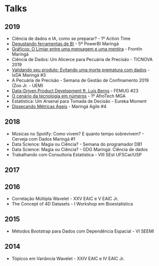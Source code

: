 # Talks

## 2019
- Ciência de dados e IA, como se preparar? - 1º Action Time
- [Degustando ferramentas de BI](https://drive.google.com/file/d/1rXK-GpH9N6sodEPcDZfvyyebdflTcc1Y/view?usp=sharing) - 5º PowerBI Maringá
- [Gráficos: O Limiar entre uma mensagem e uma mentira](https://drive.google.com/file/d/12WDebSIj93wq1CvPD3lI3bb8-D-jwKFO/view?usp=sharing) - FrontIn Maringá
- Ciência de Dados: Um Alicerce para Pecuária de Precisão - TICNOVA 2019
- [Validando seu produto: Evitando uma morte prematura com dados](https://drive.google.com/open?id=1h9JcsFWRUiiJwL7BNwqZAa92DNTfPSpU) - IxDA Maringá #3
- A Pecuária de Precisão - Semana de Gestão de Confinamento 2019 (Zoo Jr. - UEM)
- [Data-Driven Product Development ft. Luis Berns](https://docs.google.com/presentation/d/1h1vsB_yyBWYlbwWn59uugLPN_1eLp-98rWwzgkJl548/edit?usp=sharing) - FEMUG #23
- [O cenário da tecnologia em números](https://docs.google.com/presentation/d/1RF8mSBmKx1XYtESu4cQ-6EG-O9MNZ6BeNvM4mS2XZkw/edit?usp=sharing) - 1º AfroTech MGA
- Estatística: Um Arsenal para Tomada de Decisão - Eureka Moment
- [Dissecando Métricas Ágeis](https://docs.google.com/presentation/d/1A35XibqRHd4Ed7pQC3RSbXaSqO9OycU3EOO_DN7rxIw/edit?usp=sharing) - Maringá Agile #4

## 2018
- Músicas no Spotify: Como vivem? E quanto tempo sobrevivem? - Cerveja com Dados Maringá #1
- Data Science: Magia ou Ciência? - Semana do programador DB1
- Data Science: Magia ou Ciência? - GDG Maringá: Ciência de dados
- Trabalhando com Consultoria Estatística - VIII SEst UFSCar/USP

## 2017

## 2016

- Correlação Múltipla Wavelet - XXV EAIC e V EAIC Jr.
- The Concept of 4D Datasets - I Workshop em Bioestatística

## 2015

- Métodos Bootstrap para Dados com Dependência Espacial - VI SEEMI 

## 2014

- Tópicos em Variância Wavelet - XXIV EAIC e IV EAIC Jr.
